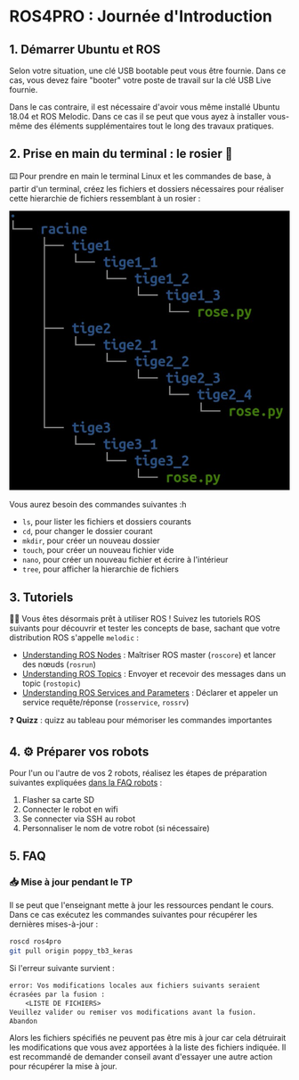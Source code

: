 # ROS4PRO : Journée d'Introduction
## 1. Démarrer Ubuntu et ROS

Selon votre situation, une clé USB bootable peut vous être fournie. Dans ce cas, vous devez faire "booter" votre poste de travail sur la clé USB Live fournie.

Dans le cas contraire, il est nécessaire d'avoir vous même installé Ubuntu 18.04 et ROS Melodic. Dans ce cas il se peut que vous ayez à installer vous-même des éléments supplémentaires tout le long des travaux pratiques.

## 2. Prise en main du terminal : le rosier 🌹
⌨️ Pour prendre en main le terminal Linux et les commandes de base, à partir d'un terminal, créez les fichiers et dossiers nécessaires pour réaliser cette hierarchie de fichiers ressemblant à un rosier :

![Hierarchie de fichier du rosier](../img/rosier.png)

Vous aurez besoin des commandes suivantes :h
* `ls`, pour lister les fichiers et dossiers courants
* `cd`, pour changer le dossier courant
* `mkdir`, pour créer un nouveau dossier
* `touch`, pour créer un nouveau fichier vide
* `nano`, pour créer un nouveau fichier et écrire à l'intérieur
* `tree`, pour afficher la hierarchie de fichiers

## 3. Tutoriels

🧑‍🏫 Vous êtes désormais prêt à utiliser ROS ! Suivez les tutoriels ROS suivants pour découvrir et tester les concepts de base, sachant que votre distribution ROS s'appelle `melodic` :

* [Understanding ROS Nodes](http://wiki.ros.org/ROS/Tutorials/UnderstandingNodes) : Maîtriser ROS master (`roscore`) et lancer des nœuds (`rosrun`)
* [Understanding ROS Topics](http://wiki.ros.org/ROS/Tutorials/UnderstandingTopics) : Envoyer et recevoir des messages dans un topic (`rostopic`)
* [Understanding ROS Services and Parameters](http://wiki.ros.org/ROS/Tutorials/UnderstandingServicesParams) : Déclarer et appeler un service requête/réponse (`rosservice`, `rossrv`)


❓ **Quizz** : quizz au tableau pour mémoriser les commandes importantes

## 4. ⚙️ Préparer vos robots

Pour l'un ou l'autre de vos 2 robots, réalisez les étapes de préparation suivantes expliquées [dans la FAQ robots](../faq/pi/) :
1. Flasher sa carte SD
2. Connecter le robot en wifi
3. Se connecter via SSH au robot
4. Personnaliser le nom de votre robot (si nécessaire)

## 5. FAQ
### 📥 Mise à jour pendant le TP
Il se peut que l'enseignant mette à jour les ressources pendant le cours. Dans ce cas exécutez les commandes suivantes pour récupérer les dernières mises-à-jour :
```bash
roscd ros4pro
git pull origin poppy_tb3_keras
```
Si l'erreur suivante survient :
```
error: Vos modifications locales aux fichiers suivants seraient écrasées par la fusion :
	<LISTE DE FICHIERS>
Veuillez valider ou remiser vos modifications avant la fusion.
Abandon
```
Alors les fichiers spécifiés ne peuvent pas être mis à jour car cela détruirait les modifications que vous avez apportées à la liste des fichiers indiquée. Il est recommandé de demander conseil avant d'essayer une autre action pour récupérer la mise à jour.
